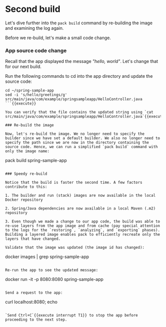 # Second build

Let's dive further into the `pack build` command by re-building the image and examining the log again.

Before we re-build, let's make a small code change.

### App source code change

Recall that the app displayed the message _"hello, world"_. Let's change that for our next build.

Run the following commands to cd into the app directory and update the source code:
```
cd ~/spring-sample-app
sed -i 's/hello/greetings/g' src/main/java/com/example/springsampleapp/HelloController.java
```{{execute}}

You can verify that the file contains the updated string using `cat src/main/java/com/example/springsampleapp/HelloController.java`{{execute}}

### Re-build the image

Now, let's re-build the image. We no longer need to specify the builder since we have set a default builder. We also no longer need to specify the path since we are now in the directory containing the source code. Hence, we can run a simplified `pack build` command with only the image name:
```
pack build spring-sample-app
```{{execute}}

### Speedy re-build

Notice that the build is faster the second time. A few factors contribute to this:

1. The builder and run (stack) images are now available in the local Docker repository

2. Spring/Java dependencies are now available in a local Maven (.m2) repository

3. Even though we made a change to our app code, the build was able to re-use layers from the app image and from cache (pay special attention to the logs for the `restoring`, `analyzing`, and `exporting` phases). Building a layered image enables pack to efficiently recreate only the layers that have changed.

Validate that the image was updated (the image id has changed):
```
docker images | grep spring-sample-app
```{{execute}}

Re-run the app to see the updated message:
```
docker run -it -p 8080:8080 spring-sample-app
```{{execute}}

Send a request to the app:
```
curl localhost:8080; echo
```{{execute T2}}

`Send Ctrl+C`{{execute interrupt T1}} to stop the app before proceeding to the next step.
